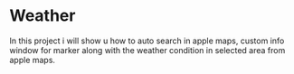 # Weather
In this project i will show u how to auto search in apple maps, custom info window for marker along with the weather condition in selected area from apple maps.
